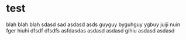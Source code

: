 # test

blah blah blah
sdasd sad
asdasd
asds
guyguy
byguhguy
ygbuy
juiji
nuin
fger
hiuhi
dfsdf
dfsdfs
asfdasdas
asdasd
asdasd
gihiu
asdasd
asdasd
